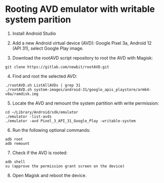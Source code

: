 # Rooting AVD emulator with writable system parition

1. Install Android Studio

2. Add a new Android virtual device (AVD): Google Pixel 3a, Android 12 (API 31), select Google Play image.

3. Download the rootAVD script repository to root the AVD with Magisk:
```
git clone https://gitlab.com/newbit/rootAVD.git
```

4. Find and root the selected AVD:
```
./rootAVD.sh ListAllAVDs | grep 31
./rootAVD.sh system-images/android-31/google_apis_playstore/arm64-v8a/ramdisk.img
```

5. Locate the AVD and remount the system partition with write permission:
```
cd ~/Library/Android/sdk/emulator
./emulator -list-avds
./emulator -avd Pixel_3_API_31_Google_Play -writable-system
```

6. Run the following optional commands:
```
adb root
adb remount
```

7. Check if the AVD is rooted:
```
adb shell
su (approve the permission grant screen on the device)
```

8. Open Magisk and reboot the device.
